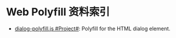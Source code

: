 # Web Polyfill 资料索引

- [dialog-polyfill.js #Project#](https://github.com/GoogleChrome/dialog-polyfill): Polyfill for the HTML dialog element.
